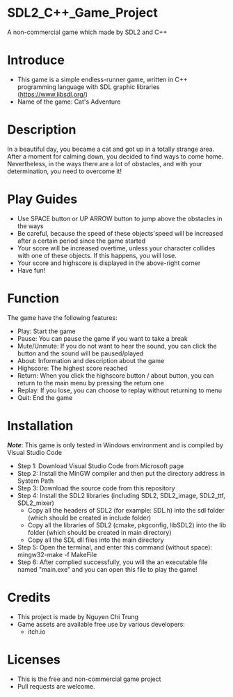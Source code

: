 # SDL2_C++_Game_Project

A non-commercial game which made by SDL2 and C++

# Introduce

- This game is a simple endless-runner game,  written in C++ programming language with SDL graphic libraries (https://www.libsdl.org/)
- Name of the game: Cat's Adventure

# Description

In a beautiful day, you became a cat and got up in a totally strange area. After a moment for calming down, you decided to find ways to come home. Nevertheless, in the ways there are a lot of obstacles, and with your determination, you need to overcome it!

# Play Guides 

- Use SPACE button or UP ARROW button to jump above the obstacles in the ways
- Be careful, because the speed of these objects'speed will be increased after a certain period since the game started
- Your score will be increased overtime, unless your character collides with one of these objects. If this happens, you will lose.
- Your score and highscore is displayed in the above-right corner
- Have fun!

# Function

The game have the following features:
- Play: Start the game
- Pause: You can pause the game if you want to take a break
- Mute/Unmute: If you do not want to hear the sound, you can click the button and the sound will be paused/played
- About: Information and description about the game
- Highscore: The highest score reached
- Return: When you click the highscore button / about button, you can return to the main menu by pressing the return one
- Replay: If you lose, you can choose to replay without returning to menu
- Quit: End the game

# Installation

***Note***: This game is only tested in Windows environment and is compiled by Visual Studio Code

- Step 1: Download Visual Studio Code from Microsoft page
- Step 2: Install the MinGW compiler and then put the directory address in System Path
- Step 3: Download the source code from this repository
- Step 4: Install the SDL2 libraries (including SDL2, SDL2_image, SDL2_ttf, SDL2_mixer)
    - Copy all the headers of SDL2 (for example: SDL.h) into the sdl folder (which should be created in include folder)
    - Copy all the libraries of SDL2 (cmake, pkgconfig, libSDL2) into the lib folder (which should be created in main directory)
    - Copy all the SDL dll files into the main directory
- Step 5: Open the terminal, and enter this command (without space): mingw32-make -f MakeFile
- Step 6: After complied successfully, you will the an executable file named "main.exe" and you can open this file to play the game!

# Credits

- This project is made by Nguyen Chi Trung
- Game assets are available free use by various developers:
    - itch.io
 
# Licenses

- This is the free and non-commercial game project
- Pull requests are welcome.
